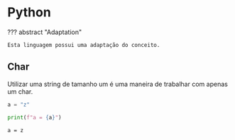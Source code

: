 # Python

??? abstract "Adaptation"

    Esta linguagem possui uma adaptação do conceito.

## Char

Utilizar uma string de tamanho um é uma maneira de trabalhar com apenas um char.  

```python
a = "z"

print(f"a = {a}")
```

```
a = z
```